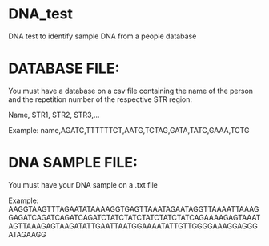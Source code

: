 # DNA_test
DNA test to identify sample DNA from a people database


# DATABASE FILE:
You must have a database on a csv file containing the name of the person and the repetition number of the respective STR region:

Name, STR1, STR2, STR3,...

Example:
name,AGATC,TTTTTTCT,AATG,TCTAG,GATA,TATC,GAAA,TCTG

# DNA SAMPLE FILE:

You must have your DNA sample on a .txt file

Example:
AAGGTAAGTTTAGAATATAAAAGGTGAGTTAAATAGAATAGGTTAAAATTAAAGGAGATCAGATCAGATCAGATCTATCTATCTATCTATCTATCAGAAAAGAGTAAATAGTTAAAGAGTAAGATATTGAATTAATGGAAAATATTGTTGGGGAAAGGAGGGATAGAAGG

